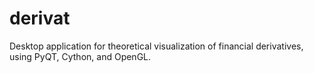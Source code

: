 # derivat
Desktop application for theoretical visualization of financial derivatives, using PyQT, Cython, and OpenGL.
